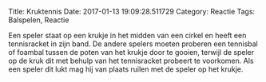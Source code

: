 Title: Kruktennis
Date: 2017-01-13 19:09:28.511729
Category: Reactie
Tags: Balspelen, Reactie

Een speler staat op een krukje in het midden van een cirkel en heeft een tennisracket in zijn band. De andere spelers moeten proberen een tennisbal of foambal tussen de poten van het krukje door te gooien, terwijl de speler op de kruk dit met behulp van het tennisracket probeert te voorkomen. Als een speler dit lukt mag hij van plaats ruilen met de speler op het krukje.